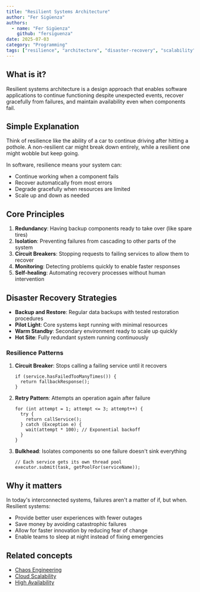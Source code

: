 ```yaml
---
title: "Resilient Systems Architecture"
author: "Fer Sigüenza"
authors:
  - name: "Fer Sigüenza"
    github: "fersiguenza"
date: 2025-07-03
category: "Programming"
tags: ["resilience", "architecture", "disaster-recovery", "scalability", "fault-tolerance"]
---
```


## What is it?

Resilient systems architecture is a design approach that enables software applications to continue functioning despite unexpected events, recover gracefully from failures, and maintain availability even when components fail.

## Simple Explanation

Think of resilience like the ability of a car to continue driving after hitting a pothole. A non-resilient car might break down entirely, while a resilient one might wobble but keep going.

In software, resilience means your system can:
- Continue working when a component fails
- Recover automatically from most errors
- Degrade gracefully when resources are limited
- Scale up and down as needed

## Core Principles

1. **Redundancy**: Having backup components ready to take over (like spare tires)
2. **Isolation**: Preventing failures from cascading to other parts of the system
3. **Circuit Breakers**: Stopping requests to failing services to allow them to recover
4. **Monitoring**: Detecting problems quickly to enable faster responses
5. **Self-healing**: Automating recovery processes without human intervention

## Disaster Recovery Strategies

- **Backup and Restore**: Regular data backups with tested restoration procedures
- **Pilot Light**: Core systems kept running with minimal resources
- **Warm Standby**: Secondary environment ready to scale up quickly
- **Hot Site**: Fully redundant system running continuously

### Resilience Patterns

1. **Circuit Breaker**: Stops calling a failing service until it recovers
   ```
   if (service.hasFailedTooManyTimes()) {
     return fallbackResponse();
   }
   ```

2. **Retry Pattern**: Attempts an operation again after failure
   ```
   for (int attempt = 1; attempt <= 3; attempt++) {
     try {
       return callService();
     } catch (Exception e) {
       wait(attempt * 100); // Exponential backoff
     }
   }
   ```

3. **Bulkhead**: Isolates components so one failure doesn't sink everything
   ```
   // Each service gets its own thread pool
   executor.submit(task, getPoolFor(serviceName));
   ```

## Why it matters

In today's interconnected systems, failures aren't a matter of if, but when. Resilient systems:
- Provide better user experiences with fewer outages
- Save money by avoiding catastrophic failures
- Allow for faster innovation by reducing fear of change
- Enable teams to sleep at night instead of fixing emergencies

## Related concepts

- [Chaos Engineering](/explanations/engineering/chaos-engineering.md)
- [Cloud Scalability](/explanations/cloud/scalability.md)
- [High Availability](/explanations/infrastructure/high-availability.md)
